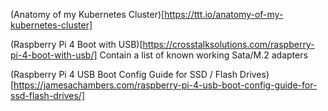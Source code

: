 (Anatomy of my Kubernetes Cluster)[https://ttt.io/anatomy-of-my-kubernetes-cluster]

(Raspberry Pi 4 Boot with USB)[https://crosstalksolutions.com/raspberry-pi-4-boot-with-usb/]
Contain a list of known working Sata/M.2 adapters

(Raspberry Pi 4 USB Boot Config Guide for SSD / Flash Drives)[https://jamesachambers.com/raspberry-pi-4-usb-boot-config-guide-for-ssd-flash-drives/]